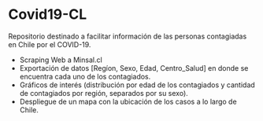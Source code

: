 # Covid19-CL
Repositorio destinado a facilitar información de las personas contagiadas en Chile por el COVID-19.

- Scraping Web a Minsal.cl
- Exportación de datos [Regíon, Sexo, Edad, Centro_Salud] en donde se encuentra cada uno de los contagiados.
- Gráficos de interés (distribución por edad de los contagiados y cantidad de contagiados por región, separados por su sexo).
- Despliegue de un mapa con la ubicación de los casos a lo largo de Chile.
